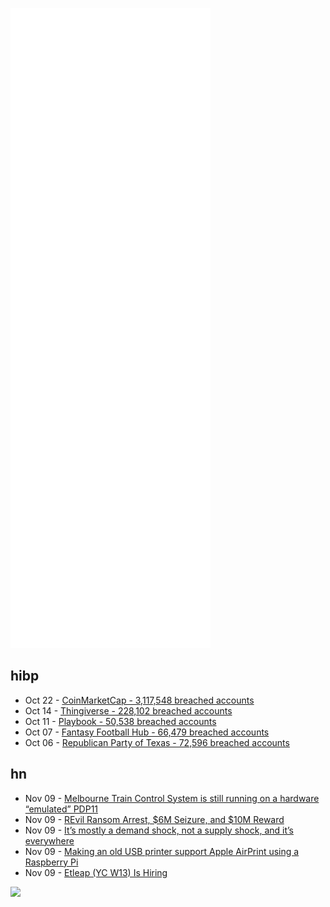![Metrics](https://raw.githubusercontent.com/phixion/phixion/master/metrics.svg)

## hibp

<!--
for https://github.com/phixion/phixion/blob/main/.github/workflows/feeds.yml
-->
<!--START_SECTION:haveibeenpwnd-->
- Oct 22 - [CoinMarketCap - 3,117,548 breached accounts](https://haveibeenpwned.com/PwnedWebsites#CoinMarketCap)
- Oct 14 - [Thingiverse - 228,102 breached accounts](https://haveibeenpwned.com/PwnedWebsites#Thingiverse)
- Oct 11 - [Playbook - 50,538 breached accounts](https://haveibeenpwned.com/PwnedWebsites#Playbook)
- Oct 07 - [Fantasy Football Hub - 66,479 breached accounts](https://haveibeenpwned.com/PwnedWebsites#FantasyFootballHub)
- Oct 06 - [Republican Party of Texas - 72,596 breached accounts](https://haveibeenpwned.com/PwnedWebsites#RepublicanPartyOfTexas)
<!--END_SECTION:haveibeenpwnd-->

## hn

<!--
for https://github.com/phixion/phixion/blob/main/.github/workflows/feeds.yml
-->
<!--START_SECTION:hn-->
- Nov 09 - [Melbourne Train Control System is still running on a hardware “emulated” PDP11](https://mastodon.sdf.org/@dervishe/107242749336390295)
- Nov 09 - [REvil Ransom Arrest, $6M Seizure, and $10M Reward](https://krebsonsecurity.com/2021/11/revil-ransom-arrest-6m-seizure-and-10m-reward/)
- Nov 09 - [It’s mostly a demand shock, not a supply shock, and it’s everywhere](https://www.bridgewater.com/its-mostly-a-demand-shock-not-a-supply-shock-and-its-everywhere)
- Nov 09 - [Making an old USB printer support Apple AirPrint using a Raspberry Pi](https://blog.jgc.org/2021/11/making-old-usb-printer-support-apple.html)
- Nov 09 - [Etleap (YC W13) Is Hiring](https://www.ycombinator.com/companies/etleap/jobs/UQuf3oX-etleap-is-hiring-software-engineer-integrations)
<!--END_SECTION:hn-->

<!--
for https://yhype.me
-->
![](https://hit.yhype.me/github/profile?user_id=13013670)
